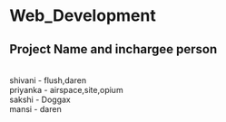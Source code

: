 # Web_Development


## Project Name and inchargee person <br>
<br>
shivani - flush,daren <br>
priyanka - airspace,site,opium <br>
sakshi - Doggax <br>
mansi - daren<br>
